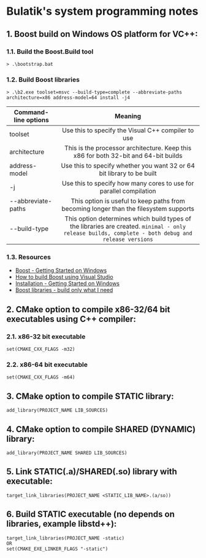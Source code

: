 # Bulatik's system programming notes

## 1. Boost build on Windows OS platform for VC++:

### 1.1. Build the Boost.Build tool
```
> .\bootstrap.bat
```

### 1.2. Build Boost libraries

```
> .\b2.exe toolset=msvc --build-type=complete --abbreviate-paths architecture=x86 address-model=64 install -j4
```
| Command-line options        | Meaning           |
| ------------- |:-------------:|
| toolset      | Use this to specify the Visual C++ compiler to use |
| architecture      | This is the processor architecture. Keep this x86 for both 32-bit and 64-bit builds     |
| address-model | Use this to specify whether you want 32 or 64 bit library to be built      |
| -j | Use this to specify how many cores to use for parallel compilation      |
| --abbreviate-paths | This option is useful to keep paths from becoming longer than the filesystem supports      |
| --build-type | This option determines which build types of the libraries are created. `minimal - only release builds, complete - both debug and release versions`     |

### 1.3. Resources
+ [Boost - Getting Started on Windows](https://www.boost.org/doc/libs/1_68_0/more/getting_started/windows.html)
+ [How to build Boost using Visual Studio](https://codeyarns.com/2014/06/06/how-to-build-boost-using-visual-studio/)
+ [Installation - Getting Started on Windows](https://theboostcpplibraries.com/introduction-installation)
+ [Boost libraries - build only what I need](https://stackoverflow.com/questions/4714289/boost-libraries-build-only-what-i-need)

## 2. CMake option to compile x86-32/64 bit executables using C++ compiler:

### 2.1. x86-32 bit executable
```
set(CMAKE_CXX_FLAGS -m32)
```
### 2.2. x86-64 bit executable
```
set(CMAKE_CXX_FLAGS -m64)
```

## 3. CMake option to compile STATIC library:

```
add_library(PROJECT_NAME LIB_SOURCES)
```

## 4. CMake option to compile SHARED (DYNAMIC) library:

```
add_library(PROJECT_NAME SHARED LIB_SOURCES)
```
## 5. Link STATIC(.a)/SHARED(.so) library with executable:

```
target_link_libraries(PROJECT_NAME <STATIC_LIB_NAME>.(a/so))
```
## 6. Build STATIC executable (no depends on libraries, example libstd++):

```
target_link_libraries(PROJECT_NAME -static)
OR
set(CMAKE_EXE_LINKER_FLAGS "-static")
```
